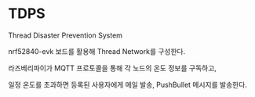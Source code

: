 # TDPS
Thread Disaster Prevention System


nrf52840-evk 보드를 활용해 Thread Network를 구성한다. 

라즈베리파이가 MQTT 프로토콜을 통해 각 노드의 온도 정보를 구독하고,

일정 온도를 초과하면 등록된 사용자에게 메일 발송, PushBullet 메시지를 발송한다.
